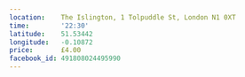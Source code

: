 ```yaml
---
location:    The Islington, 1 Tolpuddle St, London N1 0XT
time:        '22:30'
latitude:    51.53442
longitude:   -0.10872
price:       £4.00
facebook_id: 491808024495990
---
```


